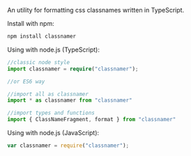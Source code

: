 An utility for formatting css classnames written in TypeScript.

Install with npm:

```sh
npm install classnamer
```

Using with node.js (TypeScript):

```TypeScript
//classic node style
import classnamer = require("classnamer");

//or ES6 way

//import all as classnamer
import * as classnamer from "classnamer"

//import types and functions
import { ClassNameFragment, format } from "classnamer"
```

Using with node.js (JavaScript):

```JavaScript
var classnamer = require("classnamer");
```
